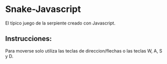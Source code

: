 # Snake-Javascript
El típico juego de la serpiente creado con Javascript. 

## Instrucciones:
Para moverse solo utiliza las teclas de direccion/flechas o las teclas W, A, S y D.
